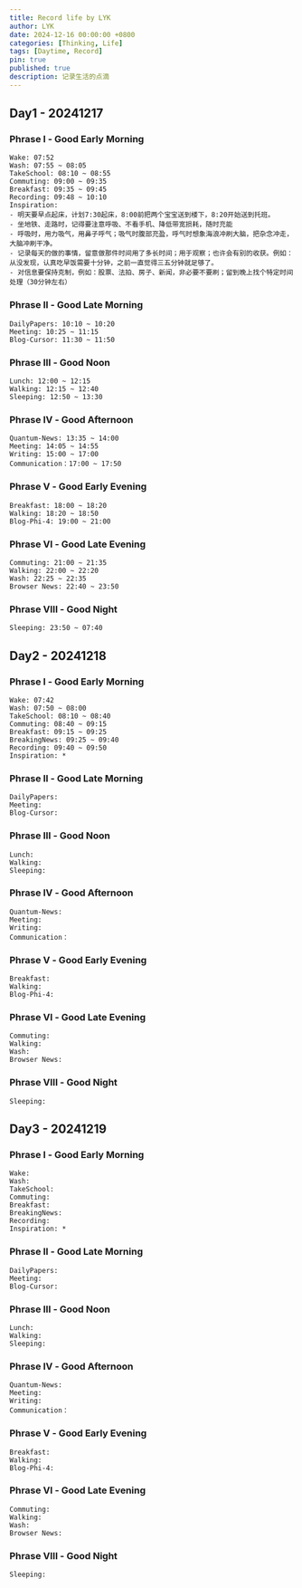 ```yaml
---
title: Record life by LYK
author: LYK
date: 2024-12-16 00:00:00 +0800
categories: [Thinking, Life]
tags: [Daytime, Record]
pin: true
published: true
description: 记录生活的点滴
---
```



## Day1 - 20241217

### Phrase Ⅰ - Good Early Morning
```
Wake: 07:52
Wash: 07:55 ~ 08:05
TakeSchool: 08:10 ~ 08:55
Commuting: 09:00 ~ 09:35
Breakfast: 09:35 ~ 09:45
Recording: 09:48 ~ 10:10
Inspiration: 
- 明天要早点起床，计划7:30起床，8:00前把两个宝宝送到楼下，8:20开始送到托班。
- 坐地铁、走路时，记得要注意呼吸、不看手机、降低带宽损耗，随时充能 
- 呼吸时，用力吸气，用鼻子呼气；吸气时腹部充盈，呼气时想象海浪冲刷大脑，把杂念冲走，大脑冲刷干净。
- 记录每天的做的事情，留意做那件时间用了多长时间；用于观察；也许会有别的收获。例如：从没发现，认真吃早饭需要十分钟，之前一直觉得三五分钟就足够了。
- 对信息要保持克制，例如：股票、法拍、房子、新闻，非必要不要刷；留到晚上找个特定时间处理（30分钟左右）
```


### Phrase Ⅱ - Good Late Morning
```
DailyPapers: 10:10 ~ 10:20
Meeting: 10:25 ~ 11:15
Blog-Cursor: 11:30 ~ 11:50
```


### Phrase Ⅲ - Good Noon
```
Lunch: 12:00 ~ 12:15
Walking: 12:15 ~ 12:40
Sleeping: 12:50 ~ 13:30
```


### Phrase Ⅳ - Good Afternoon
```
Quantum-News: 13:35 ~ 14:00
Meeting: 14:05 ~ 14:55
Writing: 15:00 ~ 17:00
Communication：17:00 ~ 17:50
```


### Phrase Ⅴ - Good Early Evening
```
Breakfast: 18:00 ~ 18:20
Walking: 18:20 ~ 18:50
Blog-Phi-4: 19:00 ~ 21:00
```


### Phrase Ⅵ - Good Late Evening
```
Commuting: 21:00 ~ 21:35
Walking: 22:00 ~ 22:20
Wash: 22:25 ~ 22:35
Browser News: 22:40 ~ 23:50
```

### Phrase Ⅷ - Good Night
```
Sleeping: 23:50 ~ 07:40
```




## Day2 - 20241218

### Phrase Ⅰ - Good Early Morning
```
Wake: 07:42
Wash: 07:50 ~ 08:00
TakeSchool: 08:10 ~ 08:40
Commuting: 08:40 ~ 09:15
Breakfast: 09:15 ~ 09:25
BreakingNews: 09:25 ~ 09:40
Recording: 09:40 ~ 09:50
Inspiration: *
```


### Phrase Ⅱ - Good Late Morning
```
DailyPapers: 
Meeting: 
Blog-Cursor: 
```


### Phrase Ⅲ - Good Noon
```
Lunch: 
Walking: 
Sleeping: 
```


### Phrase Ⅳ - Good Afternoon
```
Quantum-News: 
Meeting: 
Writing: 
Communication：
```


### Phrase Ⅴ - Good Early Evening
```
Breakfast: 
Walking: 
Blog-Phi-4: 
```


### Phrase Ⅵ - Good Late Evening
```
Commuting: 
Walking: 
Wash: 
Browser News: 
```

### Phrase Ⅷ - Good Night
```
Sleeping: 
```




## Day3 - 20241219

### Phrase Ⅰ - Good Early Morning
```
Wake: 
Wash: 
TakeSchool: 
Commuting: 
Breakfast: 
BreakingNews: 
Recording: 
Inspiration: *
```


### Phrase Ⅱ - Good Late Morning
```
DailyPapers: 
Meeting: 
Blog-Cursor: 
```


### Phrase Ⅲ - Good Noon
```
Lunch: 
Walking: 
Sleeping: 
```


### Phrase Ⅳ - Good Afternoon
```
Quantum-News: 
Meeting: 
Writing: 
Communication：
```


### Phrase Ⅴ - Good Early Evening
```
Breakfast: 
Walking: 
Blog-Phi-4: 
```


### Phrase Ⅵ - Good Late Evening
```
Commuting: 
Walking: 
Wash: 
Browser News: 
```

### Phrase Ⅷ - Good Night
```
Sleeping: 
```